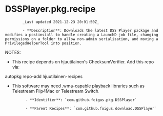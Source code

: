 # DSSPlayer.pkg.recipe

            _Last updated 2021-12-23 20:01:50Z_

            - **Description**: Downloads the latest DSS Player package and modifies a postinstall to handle creating a LaunchD job file, changing permissions on a folder to allow non-admin serialization, and moving a PrivilegedHelperTool into position.

NOTES:
- This recipe depends on hjuutilainen's ChecksumVerifier.  Add this repo via:

autopkg repo-add hjuutilainen-recipes

- This software may need .wma-capable playback libraries such as Telestream Flip4Mac or Telestream Switch.

            - **Identifier**: `com.github.foigus.pkg.DSSPlayer`

            - **Parent Recipes**: `com.github.foigus.download.DSSPlayer`
